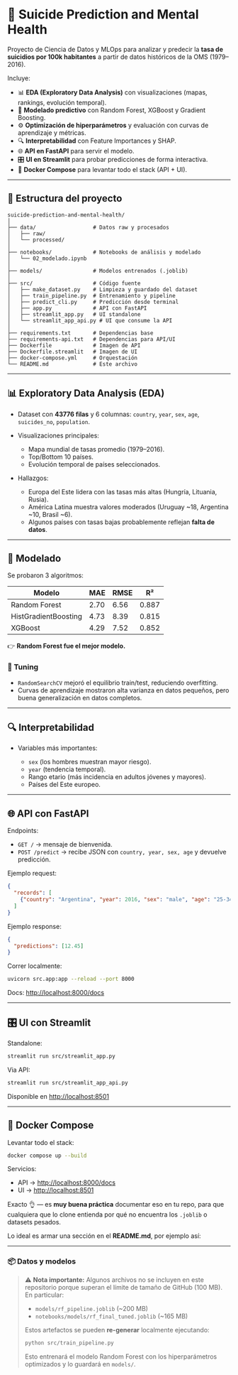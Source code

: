 
# 🧠 Suicide Prediction and Mental Health

Proyecto de Ciencia de Datos y MLOps para analizar y predecir la **tasa de suicidios por 100k habitantes** a partir de datos históricos de la OMS (1979–2016).

Incluye:

* 📊 **EDA (Exploratory Data Analysis)** con visualizaciones (mapas, rankings, evolución temporal).
* 🤖 **Modelado predictivo** con Random Forest, XGBoost y Gradient Boosting.
* ⚙️ **Optimización de hiperparámetros** y evaluación con curvas de aprendizaje y métricas.
* 🔍 **Interpretabilidad** con Feature Importances y SHAP.
* 🌐 **API en FastAPI** para servir el modelo.
* 🎛 **UI en Streamlit** para probar predicciones de forma interactiva.
* 🐳 **Docker Compose** para levantar todo el stack (API + UI).

---

## 📂 Estructura del proyecto

```
suicide-prediction-and-mental-health/
│
├── data/                  # Datos raw y procesados
│   ├── raw/
│   └── processed/
│
├── notebooks/             # Notebooks de análisis y modelado
│   └── 02_modelado.ipynb
│
├── models/                # Modelos entrenados (.joblib)
│
├── src/                   # Código fuente
│   ├── make_dataset.py    # Limpieza y guardado del dataset
│   ├── train_pipeline.py  # Entrenamiento y pipeline
│   ├── predict_cli.py     # Predicción desde terminal
│   ├── app.py             # API con FastAPI
│   ├── streamlit_app.py   # UI standalone
│   └── streamlit_app_api.py # UI que consume la API
│
├── requirements.txt       # Dependencias base
├── requirements-api.txt   # Dependencias para API/UI
├── Dockerfile             # Imagen de API
├── Dockerfile.streamlit   # Imagen de UI
├── docker-compose.yml     # Orquestación
└── README.md              # Este archivo
```

---

## 📊 Exploratory Data Analysis (EDA)

* Dataset con **43776 filas** y 6 columnas: `country`, `year`, `sex`, `age`, `suicides_no`, `population`.
* Visualizaciones principales:

  * Mapa mundial de tasas promedio (1979–2016).
  * Top/Bottom 10 países.
  * Evolución temporal de países seleccionados.
* Hallazgos:

  * Europa del Este lidera con las tasas más altas (Hungría, Lituania, Rusia).
  * América Latina muestra valores moderados (Uruguay \~18, Argentina \~10, Brasil \~6).
  * Algunos países con tasas bajas probablemente reflejan **falta de datos**.

---

## 🤖 Modelado

Se probaron 3 algoritmos:

| Modelo               | MAE  | RMSE | R²    |
| -------------------- | ---- | ---- | ----- |
| Random Forest        | 2.70 | 6.56 | 0.887 |
| HistGradientBoosting | 4.73 | 8.39 | 0.815 |
| XGBoost              | 4.29 | 7.52 | 0.852 |

👉 **Random Forest fue el mejor modelo.**

### 🔧 Tuning

* `RandomSearchCV` mejoró el equilibrio train/test, reduciendo overfitting.
* Curvas de aprendizaje mostraron alta varianza en datos pequeños, pero buena generalización en datos completos.

---

## 🔍 Interpretabilidad

* Variables más importantes:

  * `sex` (los hombres muestran mayor riesgo).
  * `year` (tendencia temporal).
  * Rango etario (más incidencia en adultos jóvenes y mayores).
  * Países del Este europeo.


---

## 🌐 API con FastAPI

Endpoints:

* `GET /` → mensaje de bienvenida.
* `POST /predict` → recibe JSON con `country, year, sex, age` y devuelve predicción.

Ejemplo request:

```json
{
  "records": [
    {"country": "Argentina", "year": 2016, "sex": "male", "age": "25-34 years"}
  ]
}
```

Ejemplo response:

```json
{
  "predictions": [12.45]
}
```

Correr localmente:

```bash
uvicorn src.app:app --reload --port 8000
```

Docs: [http://localhost:8000/docs](http://localhost:8000/docs)

---

## 🎛 UI con Streamlit

Standalone:

```bash
streamlit run src/streamlit_app.py
```

Via API:

```bash
streamlit run src/streamlit_app_api.py
```

Disponible en [http://localhost:8501](http://localhost:8501)

---

## 🐳 Docker Compose

Levantar todo el stack:

```bash
docker compose up --build
```

Servicios:

* API → [http://localhost:8000/docs](http://localhost:8000/docs)
* UI  → [http://localhost:8501](http://localhost:8501)


Exacto 👌 — es **muy buena práctica** documentar eso en tu repo, para que cualquiera que lo clone entienda por qué no encuentra los `.joblib` o datasets pesados.

Lo ideal es armar una sección en el **README.md**, por ejemplo así:

---

### 📦 Datos y modelos

> ⚠️ **Nota importante:**
> Algunos archivos no se incluyen en este repositorio porque superan el límite de tamaño de GitHub (100 MB).
> En particular:
>
> * `models/rf_pipeline.joblib` (\~200 MB)
> * `notebooks/models/rf_final_tuned.joblib` (\~165 MB)
>
> Estos artefactos se pueden **re-generar** localmente ejecutando:
>
> ```bash
> python src/train_pipeline.py
> ```
>
> Esto entrenará el modelo Random Forest con los hiperparámetros optimizados y lo guardará en `models/`.

